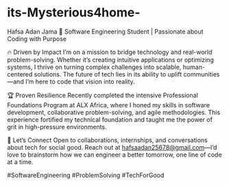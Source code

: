 # its-Mysterious4home-
Hafsa Adan Jama
👤 Software Engineering Student | Passionate about Coding with Purpose

🔥 Driven by Impact
I’m on a mission to bridge technology and real-world problem-solving. Whether it’s creating intuitive applications or optimizing systems, I thrive on turning complex challenges into scalable, human-centered solutions. The future of tech lies in its ability to uplift communities—and I’m here to code that vision into reality.

🏆 Proven Resilience
Recently completed the intensive Professional Foundations Program at ALX Africa, where I honed my skills in software development, collaborative problem-solving, and agile methodologies. This experience fortified my technical foundation and taught me the power of grit in high-pressure environments.

🔗 Let’s Connect
Open to collaborations, internships, and conversations about tech for social good. Reach out at hafsaadan25678@gmail.com—I’d love to brainstorm how we can engineer a better tomorrow, one line of code at a time.

#SoftwareEngineering #ProblemSolving #TechForGood
